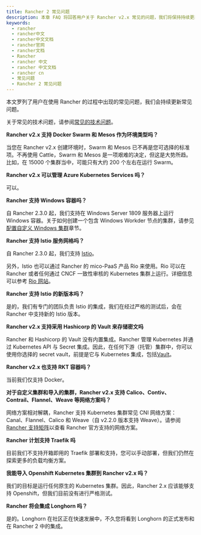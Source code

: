 ```yaml
---
title: Rancher 2 常见问题
description: 本章 FAQ 将回答用户关于 Rancher v2.x 常见的问题，我们将保持持续更新。关于常见的技术问题，请参阅[常见的技术问题](/docs/rancher2.5/faq/technical/)。
keywords:
  - rancher
  - rancher中文
  - rancher中文文档
  - rancher官网
  - rancher文档
  - Rancher
  - rancher 中文
  - rancher 中文文档
  - rancher cn
  - 常见问题
  - Rancher 2 常见问题
---
```


本文罗列了用户在使用 Rancher 的过程中出现的常见问题，我们会持续更新常见问题。

关于常见的技术问题，请参阅[常见的技术问题](/docs/rancher2.5/faq/technical/)。

**Rancher v2.x 支持 Docker Swarm 和 Mesos 作为环境类型吗？**

当您在 Rancher v2.x 创建环境时，Swarm 和 Mesos 已不再是您可选择的标准项。不再使用 Cattle，Swarm 和 Mesos 是一项艰难的决定，但这是大势所趋。比如，在 15000 个集群当中，可能只有大约 200 个左右在运行 Swarm。

**Rancher v2.x 可以管理 Azure Kubernetes Services 吗？**

可以。

**Rancher 支持 Windows 容器吗？**

自 Rancher 2.3.0 起，我们支持在 Windows Server 1809 服务器上运行 Windows 容器。关于如何创建一个包含 Windows Workder 节点的集群，请参见[配置自定义 Windows 集群](/docs/rancher2.5/cluster-provisioning/rke-clusters/windows-clusters/)章节。

**Rancher 支持 Istio 服务网格吗？**

自 Rancher 2.3.0 起，我们支持 [Istio](/docs/rancher2/cluster-admin/tools/istio/)。

另外，Istio 也可以通过 Rancher 的 mico-PaaS 产品 Rio 来使用。Rio 可以在 Rancher 或者任何通过 CNCF 一致性审核的 Kubernetes 集群上运行。详细信息可以参考 [Rio 网站](https://rio.io/)。

**Rancher 支持 Istio 的新版本吗？**

是的，我们有专门的团队负责 Istio 的集成，我们在经过严格的测试后，会在 Rancher 中支持新的 Istio 版本。

**Rancher v2.x 支持采用 Hashicorp 的 Vault 来存储密文吗**

Rancher 和 Hashicorp 的 Vault 没有内置集成。Rancher 管理 Kubernetes 并通过 Kubernetes API 与 Secret 集成。因此，在任何下游（托管）集群中，你可以使用你选择的 secret vault，前提是它与 Kubernetes 集成，包括[Vault](https://www.vaultproject.io/docs/platform/k8s)。

**Rancher v2.x 也支持 RKT 容器吗？**

当前我们仅支持 Docker。

**对于自定义集群和导入的集群，Rancher v2.x 支持 Calico、Contiv、Contrail、Flannel、Weave 等网络方案吗？**

网络方案相对解耦，Rancher 支持 Kubernetes 集群常见 CNI 网络方案：Canal、Flannel、Calico 和 Weave（自 v2.2.0 版本支持 Weave）。请参阅 [Rancher 支持矩阵](https://rancher.com/support-maintenance-terms/)以查看 Rancher 官方支持的网络方案。

**Rancher 计划支持 Traefik 吗**

目前我们不支持开箱即用的 Traefik 部署和支持，您可以手动部署，但我们仍然在探索更多的负载均衡方案。

**我能导入 Openshift Kubernetes 集群到 Rancher v2.x 吗？**

我们的目标是运行任何原生的 Kubernetes 集群。因此，Rancher 2.x 应该能够支持 Openshift，但我们目前没有进行严格测试。

**Rancher 将会集成 Longhorn 吗？**

是的。Longhorn 在社区正在快速发展中，不久您将看到 Longhorn 的正式发布和在 Rancher 2 中的集成。
